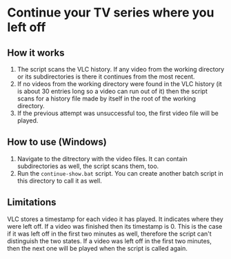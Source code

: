 # Continue your TV series where you left off

## How it works

1. The script scans the VLC history. If any video from the working directory or its subdirectories is there it continues from the most recent.
2. If no videos from the working directory were found in the VLC history (it is about 30 entries long so a video can run out of it) then the script scans for a history file made by itself in the root of the working directory.
3. If the previous attempt was unsuccessful too, the first video file will be played.

## How to use (Windows)

1. Navigate to the ditrectory with the video files. It can contain subdirectories as well, the script scans them, too.
2. Run the `continue-show.bat` script. You can create another batch script in this directory to call it as well.

## Limitations

VLC stores a timestamp for each video it has played. It indicates where they were left off. If a video was finished then its timestamp is 0. This is the case if it was left off in the first two minutes as well, therefore the script can't distinguish the two states. If a video was left off in the first two minutes, then the next one will be played when the script is called again.
 